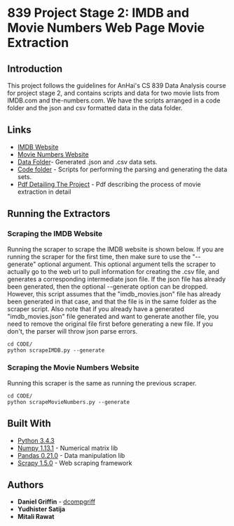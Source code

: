 # 839 Project Stage 2: IMDB and Movie Numbers Web Page Movie Extraction

## Introduction

This project follows the guidelines for AnHai's CS 839 Data Analysis course for project stage 2, and contains scripts and data for two movie lists from IMDB.com and the-numbers.com. We have the scripts arranged in a code folder and the json and csv formatted data in the data folder. 

## Links

* [IMDB Website](http://www.imdb.com/list/ls032600534)
* [Movie Numbers Website](https://www.the-numbers.com/movies/\#tab=letter)
* [Data Folder](DATA/)- Generated .json and .csv data sets.
* [Code folder](CODE/) - Scripts for performing the parsing and generating the data sets.
* [Pdf Detailing The Project](839_Project_Stage_2.pdf) - Pdf describing the process of movie extraction in detail

## Running the Extractors

### Scraping the IMDB Website

Running the scraper to scrape the IMDB website is shown below. If you are running the scraper for the first time, then make sure to use the "--generate" optional argument. This optional argument tells the scraper to actually go to the web url to pull information for creating the .csv file, and generates a corresponding intermediate json file. If the json file has already been generated, then the optional --generate option can be dropped. However, this script assumes that the "imdb_movies.json" file has already been generated in that case, and that the file is in the same folder as the scraper script. Also note that if you already have a generated "imdb_movies.json" file generated and want to generate another file, you need to remove the original file first before generating a new file. If you don't, the parser will throw json parse errors.

```
cd CODE/
python scrapeIMDB.py --generate
```
### Scraping the Movie Numbers Website

Running this scraper is the same as running the previous scraper.

```
cd CODE/
python scrapeMovieNumbers.py --generate
```


## Built With

* [Python 3.4.3](https://www.python.org/)
* [Numpy 1.13.1](http://www.numpy.org/) - Numerical matrix lib
* [Pandas 0.21.0](https://pandas.pydata.org/) - Data manipulation lib
* [Scrapy 1.5.0](https://scrapy.org/) - Web scraping framework

## Authors

* **Daniel Griffin** - [dcompgriff](https://github.com/dcompgriff)
* **Yudhister Satija**
* **Mitali Rawat**




